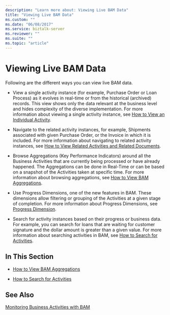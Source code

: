 ```yaml
---
description: "Learn more about: Viewing Live BAM Data"
title: "Viewing Live BAM Data"
ms.custom: ""
ms.date: "06/08/2017"
ms.service: biztalk-server
ms.reviewer: ""
ms.suite: ""
ms.topic: "article"
---
```

# Viewing Live BAM Data
Following are the different ways you can view live BAM data.  
  
-   View a single activity instance (for example, Purchase Order or Loan Process) as it evolves in real-time or from the historical (archived) records. This view shows only the data relevant at the business level and hides complexity of the diverse implementation. For more information about viewing a single activity instance, see [How to View an Individual Activity](../core/how-to-view-an-individual-activity.md).  
  
-   Navigate to the related activity instances, for example, Shipments associated with given Purchase Order, or the Invoice in which it is included. For more information about navigating to related activity instances, see [How to View Related Activities and Related Documents](../core/how-to-view-related-activities-and-related-documents.md).  
  
-   Browse Aggregations (Key Performance Indicators) around all the Business Activities that are currently being processed or have already happened. The Aggregations can be done in Real-Time or can be based on a snapshot of the Activities taken at specific time. For more information about browsing aggregations, see [How to View BAM Aggregations](../core/how-to-view-bam-aggregations.md).  
  
-   Use Progress Dimensions, one of the new features in BAM. These dimensions allow filtering or grouping of the Activities at a given stage of completion. For more information about Progress Dimensions, see [Progress Dimension](../core/progress-dimension.md).  
  
-   Search for activity instances based on their progress or business data. For example, you can search for loans that are waiting for customer signature and the dollar amount is greater than a given value. For more information about searching activities in BAM, see [How to Search for Activities](../core/how-to-search-for-activities.md).  
  
## In This Section  
  
-   [How to View BAM Aggregations](../core/how-to-view-bam-aggregations.md)  
  
-   [How to Search for Activities](../core/how-to-search-for-activities.md)  
  
## See Also  
 [Monitoring Business Activities with BAM](../core/monitoring-business-activities-with-bam.md)
